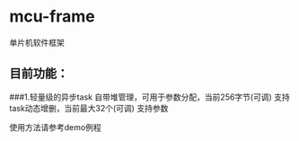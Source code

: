mcu-frame
=========

单片机软件框架

目前功能：
---------
###1.轻量级的异步task
	自带堆管理，可用于参数分配，当前256字节(可调)
	支持task动态增删，当前最大32个(可调)
	支持参数
	
使用方法请参考demo例程